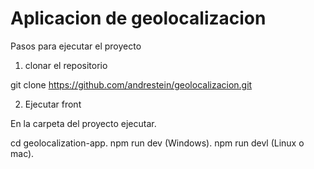 # Aplicacion de geolocalizacion

Pasos para ejecutar el proyecto

1. clonar el repositorio

git clone https://github.com/andrestein/geolocalizacion.git

2. Ejecutar front

En la carpeta del proyecto ejecutar.

cd geolocalization-app.
npm run dev (Windows).
npm run devl (Linux o mac).
